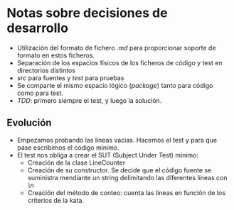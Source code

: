 Notas sobre decisiones de desarrollo
====================================
*   Utilización del formato de fichero *.md* para proporcionar soporte de formato en estos ficheros.
*   Separación de los espacios físicos de los ficheros de código y test en directorios distintos
   *   *src* para fuentes y *test* para pruebas
*   Se comparte el mismo espacio lógico (*package*) tanto para código como para test.
*   *TDD*: primero siempre el test, y luego la solución.

Evolución
------------------------------------
*   Empezamos probando las líneas vacias. Hacemos el test y para que pase escribimos el código mínimo.
   * El test nos obliga a crear el SUT (Subject Under Test) mínimo:
      * Creación de la clase LineCounter
      * Creación de su constructor. Se decide que el código fuente se suministra mendiante un string delimitando las diferentes líneas con *\n*
      * Creación del método de conteo: cuenta las lineas en función de los criterios de la kata.

